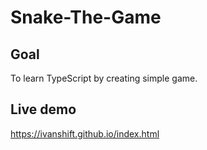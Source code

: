 # Snake-The-Game

## Goal
To learn TypeScript by creating simple game.

## Live demo
https://ivanshift.github.io/index.html
